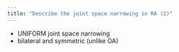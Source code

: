 ```yaml
---
title: "Describe the joint space narrowing in RA (2)"
---
```

- UNIFORM joint space narrowing
- bilateral and symmetric (unlike OA)


